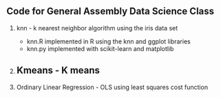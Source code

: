 Code for General Assembly Data Science Class
--


1) knn - k nearest neighbor algorithm using the iris data set
    - knn.R implemented in R using the knn and ggplot libraries
    - knn.py implemented with scikit-learn and matplotlib

2) Kmeans - K means 
    - 

3) Ordinary Linear Regression - OLS using least squares cost function
   
